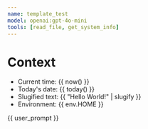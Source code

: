 ```yaml
---
name: template_test
model: openai:gpt-4o-mini
tools: [read_file, get_system_info]
---
```


# Context

- Current time: {{ now() }}
- Today's date: {{ today() }}
- Slugified text: {{ "Hello World!" | slugify }}
- Environment: {{ env.HOME }}

{{ user_prompt }}
